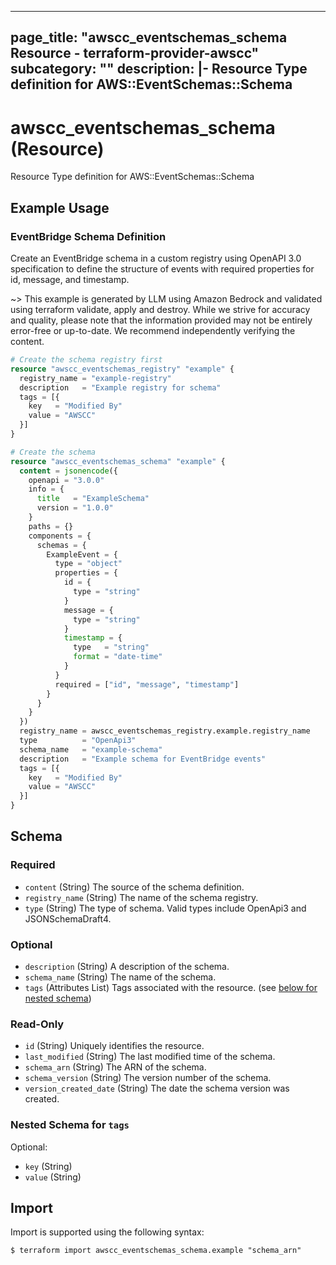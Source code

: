 
---
page_title: "awscc_eventschemas_schema Resource - terraform-provider-awscc"
subcategory: ""
description: |-
  Resource Type definition for AWS::EventSchemas::Schema
---

# awscc_eventschemas_schema (Resource)

Resource Type definition for AWS::EventSchemas::Schema

## Example Usage

### EventBridge Schema Definition

Create an EventBridge schema in a custom registry using OpenAPI 3.0 specification to define the structure of events with required properties for id, message, and timestamp.

~> This example is generated by LLM using Amazon Bedrock and validated using terraform validate, apply and destroy. While we strive for accuracy and quality, please note that the information provided may not be entirely error-free or up-to-date. We recommend independently verifying the content.

```terraform
# Create the schema registry first
resource "awscc_eventschemas_registry" "example" {
  registry_name = "example-registry"
  description   = "Example registry for schema"
  tags = [{
    key   = "Modified By"
    value = "AWSCC"
  }]
}

# Create the schema
resource "awscc_eventschemas_schema" "example" {
  content = jsonencode({
    openapi = "3.0.0"
    info = {
      title   = "ExampleSchema"
      version = "1.0.0"
    }
    paths = {}
    components = {
      schemas = {
        ExampleEvent = {
          type = "object"
          properties = {
            id = {
              type = "string"
            }
            message = {
              type = "string"
            }
            timestamp = {
              type   = "string"
              format = "date-time"
            }
          }
          required = ["id", "message", "timestamp"]
        }
      }
    }
  })
  registry_name = awscc_eventschemas_registry.example.registry_name
  type          = "OpenApi3"
  schema_name   = "example-schema"
  description   = "Example schema for EventBridge events"
  tags = [{
    key   = "Modified By"
    value = "AWSCC"
  }]
}
```

<!-- schema generated by tfplugindocs -->
## Schema

### Required

- `content` (String) The source of the schema definition.
- `registry_name` (String) The name of the schema registry.
- `type` (String) The type of schema. Valid types include OpenApi3 and JSONSchemaDraft4.

### Optional

- `description` (String) A description of the schema.
- `schema_name` (String) The name of the schema.
- `tags` (Attributes List) Tags associated with the resource. (see [below for nested schema](#nestedatt--tags))

### Read-Only

- `id` (String) Uniquely identifies the resource.
- `last_modified` (String) The last modified time of the schema.
- `schema_arn` (String) The ARN of the schema.
- `schema_version` (String) The version number of the schema.
- `version_created_date` (String) The date the schema version was created.

<a id="nestedatt--tags"></a>
### Nested Schema for `tags`

Optional:

- `key` (String)
- `value` (String)

## Import

Import is supported using the following syntax:

```shell
$ terraform import awscc_eventschemas_schema.example "schema_arn"
```
